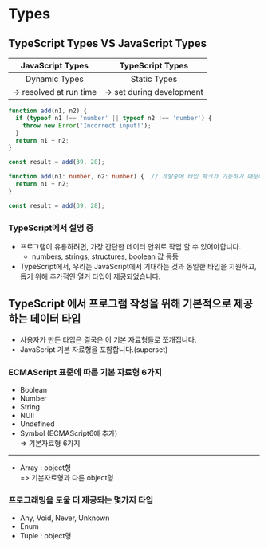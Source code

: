 # Types

## TypeScript Types VS JavaScript Types

|JavaScript Types|TypeScript Types|
|:---:|:---:|
|Dynamic Types|Static Types|
| -> resolved at run time| -> set during development|


```JavaScript
function add(n1, n2) {
  if (typeof n1 !== 'number' || typeof n2 !== 'number') {
    throw new Error('Incorrect input!');
  }
  return n1 + n2;
}

const result = add(39, 28);
```

```TypeScript
function add(n1: number, n2: number) {  // 개발중에 타입 체크가 가능하기 때문에 코드가 훨씬 간결해진다.
  return n1 + n2;
}

const result = add(39, 28);
```
### TypeScript에서 설명 중
- 프로그램이 유용하려면, 가장 간단한 데이터 안위로 작업 할 수 있어야합니다.
  - numbers, strings, structures, boolean 값 등등
- TypeScript에서, 우리는 JavaScript에서 기대하는 것과 동일한 타입을 지원하고, 돕기 위해 추가적인 열거 타입이 제공되었습니다.

## TypeScript 에서 프로그램 작성을 위해 기본적으로 제공하는 데이터 타입
- 사용자가 만든 타입은 결국은 이 기본 자료형들로 쪼개집니다.
- JavaScript 기본 자료형을 포함합니다.(superset)

### ECMAScript 표준에 따른 기본 자료형 6가지
- Boolean
- Number
- String
- NUll
- Undefined
- Symbol (ECMAScript6에 추가)   
=> 기본자료형 6가지
---
- Array : object형   
=> 기본자료형과 다른 object형

### 프로그래밍을 도울 더 제공되는 몇가지 타입
- Any, Void, Never, Unknown
- Enum
- Tuple : object형
